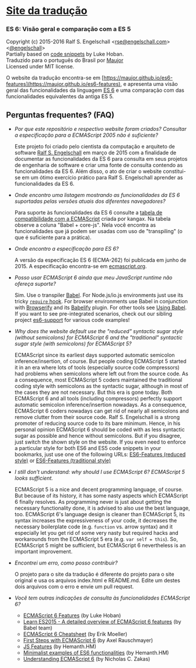 
# [Site da tradução](https://maujor.github.io/es6-features)

### ES 6: Visão geral e comparação com a ES 5

Copyright (c) 2015-2016 Ralf S. Engelschall &lt;[rse@engelschall.com](mailto:rse@engelschall.com)&gt; &lt;[@engelschall](http://twitter.com/engelschall)&gt;<br/>
Partially based on [code snippets](http://git.io/es6features) by Luke Hoban.<br/>
Traduzido para o português do Brasil por [Maujor](http://maujor.com)<br/>
Licensed under MIT license.

O website da tradução encontra-se em [https://maujor.github.io/es6-features](https://maujor.github.io/es6-features),
e apresenta uma visão geral das funcionalidades da linguagem [ES 6](http://www.ecma-international.org/publications/standards/Ecma-262.htm)
e uma comparação com das funcionalidades equivalentes da antiga ES 5.

## Perguntas frequentes? (FAQ)

- *Por que este repositório e respectivo website foram criados? Consultar a especificação para a ECMAScript 2005 não é suficiente?*

  Este projeto foi criado pelo cientista da computação e arquiteto de software [Ralf S. Engelschall](mailto:rse@engelschall.com) em março de 2015 com a finalidade de documentar as funcionalidades da ES 6 para consulta em seus projetos de engenharia de software e criar uma fonte de consulta contendo as funcionalidades da  ES 6. Além disso, o ato de criar o website constitui-se em um ótimo exercício prático para  Ralf S. Engelschall aprender as funcionalidades da ES 6.

- *Onde encontro uma listagem mostrando as funcionalidades da ES 6 suportadas  pelas versões atuais dos diferentes navegadores?*

  Para suporte às funcionalidades da ES 6 consulte a   [tabela de compatibilidade com a ECMAScript](http://kangax.github.io/compat-table/es6/) criada por kangax.
  Na tabela observe a coluna  "Babel + core-js". Nela você encontra as funcionalidades que já podem ser usadas com uso de "transpiling" (o que é suficiente para a prática).

- *Onde encontro a especificação para ES 6?*

  A versão da especificação ES 6  (ECMA-262) foi publicada em junho de 2015. A especificação encontra-se em [ecmascript.org](http://www.ecma-international.org/publications/standards/Ecma-262.htm).

- *Posso usar ECMAScript 6 ainda que meu JavaScript runtime não ofereça suporte?*

  Sim. Use o transpiler [Babel](http://babeljs.io/). For Node.js/io.js environments
  just use its tricky [`require` hook](http://babeljs.io/docs/usage/require/). For browser environments use Babel in conjunction
  with [Browserify](http://browserify.org/) and its [Babelify](https://github.com/babel/babelify) plugin. For
  other tools see [Using Babel](http://babeljs.io/docs/using-babel/).
  If you want to see pre-integrated scenarios, check out our sibling project
  [es6-support](https://github.com/rse/es6-support) for various code examples!

- *Why does the website default use the "reduced" syntactic sugar style (without semicolons)
  for ECMAScript 6 and the "traditional" syntactic sugar style (with semicolons) for ECMAScript 5?*

  ECMAScript since its earliest days supported automatic semicolon
  inference/insertion, of course. But people coding ECMAScript 5 started it
  in an era where lots of tools (especially source code compressors)
  had problems when semicolons where left out from the source code. As
  a consequence, most ECMAScript 5 coders maintained the traditional
  coding style with semicolons as the syntactic sugar, although in most
  of the cases they are not necessary. But this era is gone today.
  Both ECMAScript 6 and all tools (including compressors) perfectly
  support automatic semicolon inference/insertion nowadays. As a consequence,
  ECMAScript 6 coders nowadays can get rid of nearly all
  semicolons and remove clutter from their source code. Ralf S. Engelschall is a strong promoter of reducing
  source code to its bare minimum. Hence, in his personal opinion
  ECMAScript 6 should be coded with as less syntactic sugar as possible
  and hence without semicolons. But if you disagree, just switch the
  shown style on the website. If you even need to enforce a particular
  style for both ES6 and ES5 code snippets in your bookmarks, just use
  one of the following URLs:
  [ES6-Features (reduced style)](http://es6-features.org/#reduced) or
  [ES6-Features (traditional style)](http://es6-features.org/#traditional)

- *I still don't understand: why should I use ECMAScript 6? ECMAScript 5 looks sufficient.*

  ECMAScript 5 is a nice and decent programming language, of course. But
  because of its history, it has some nasty aspects which ECMAScript 6
  finally resolves. As programming never is just about getting the necessary
  functionality done, it is advised to also use the best language,
  too. ECMAScript 6's language design is cleaner than ECMAScript 5,
  its syntax increases the expressiveness of your code, it decreases the
  necessary boilerplate code (e.g. `function` vs. arrow syntax) and it
  especially let you get rid of some very nasty but required hacks and
  workarounds from the ECMAScript 5 era (e.g. `var self = this`).
  So, ECMAScript 5 might be sufficient, but ECMAScript 6 nevertheless
  is an important improvement.

- *Encontrei um erro, como posso contribuir?*

  O projeto para o site da tradução é diferente do projeto para o site original e usa os arquivos index.html e README.md. Edite um destes dois arquivos com o erro e envie um pull request.

- *Você tem outras indicações de consulta às funcionalidades ECMAScript 6?*

    - [ECMAScript 6 Features](https://github.com/lukehoban/es6features#readme) (by Luke Hoban)
    - [Learn ES2015 - A detailed overview of ECMAScript 6 features](https://babeljs.io/docs/learn-es2015/) (by Babel team)
    - [ECMAScript 6 Cheatsheet](http://help.wtf/es6) (by Erik Moeller)
    - [First Steps with ECMAScript 6](http://exploringjs.com/es6/ch_first-steps.html) (by Axel Rauschmayer)
    - [JS Features](http://jsfeatures.in/) (by Hemanth.HM)
    - [Minimalist examples of ES6 functionalities](https://github.com/hemanth/paws-on-es6) (by Hemanth.HM)
    - [Understanding ECMAScript 6](https://leanpub.com/understandinges6/read/) (by Nicholas C. Zakas)

